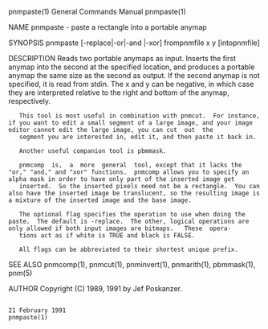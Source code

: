 pnmpaste(1)                                                                              General Commands Manual                                                                              pnmpaste(1)

NAME
       pnmpaste - paste a rectangle into a portable anymap

SYNOPSIS
       pnmpaste [-replace|-or|-and |-xor] frompnmfile x y [intopnmfile]

DESCRIPTION
       Reads  two  portable  anymaps  as input.  Inserts the first anymap into the second at the specified location, and produces a portable anymap the same size as the second as output.  If the second
       anymap is not specified, it is read from stdin.  The x and y can be negative, in which case they are interpreted relative to the right and bottom of the anymap, respectively.

       This tool is most useful in combination with pnmcut.  For instance, if you want to edit a small segment of a large image, and your image editor cannot edit the large image, you can cut  out  the
       segment you are interested in, edit it, and then paste it back in.

       Another useful companion tool is pbmmask.

       pnmcomp  is,  a  more  general  tool, except that it lacks the "or," "and," and "xor" functions.  pnmcomp allows you to specify an alpha mask in order to have only part of the inserted image get
       inserted.  So the inserted pixels need not be a rectangle.  You can also have the inserted image be translucent, so the resulting image is a mixture of the inserted image and the base image.

       The optional flag specifies the operation to use when doing the paste.  The default is -replace.  The other, logical operations are only allowed if both input images are bitmaps.   These  opera‐
       tions act as if white is TRUE and black is FALSE.

       All flags can be abbreviated to their shortest unique prefix.

SEE ALSO
       pnmcomp(1), pnmcut(1), pnminvert(1), pnmarith(1), pbmmask(1), pnm(5)

AUTHOR
       Copyright (C) 1989, 1991 by Jef Poskanzer.

                                                                                             21 February 1991                                                                                 pnmpaste(1)
